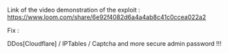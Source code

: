 Link of the video demonstration of the exploit :
https://www.loom.com/share/6e92f4082d6a4a4ab8c41c0ccea022a2

Fix : 

DDos[Cloudflare] / IPTables / Captcha and more secure admin password !!!
